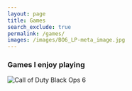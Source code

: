 ```yaml
---
layout: page 
title: Games 
search_exclude: true
permalink: /games/
images: /images/BO6_LP-meta_image.jpg
---
```


### Games I enjoy playing

<img src="BO6_LP-meta_image.jpg" alt="Call of Duty Black Ops 6">


